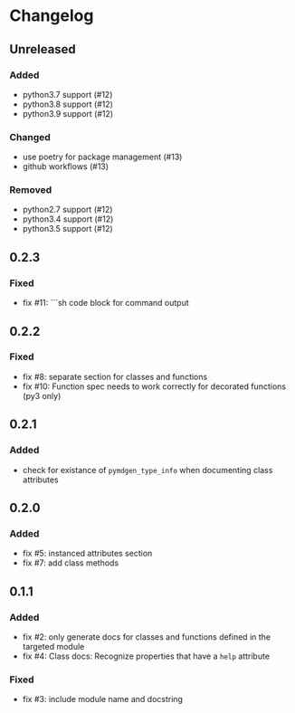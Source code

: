 # Changelog


## Unreleased
### Added
- python3.7 support (#12)
- python3.8 support (#12)
- python3.9 support (#12)
### Changed
- use poetry for package management (#13)
- github workflows (#13)
### Removed
- python2.7 support (#12)
- python3.4 support (#12)
- python3.5 support (#12)


## 0.2.3
### Fixed
- fix #11: ```sh code block for command output


## 0.2.2
### Fixed
- fix #8: separate section for classes and functions
- fix #10: Function spec needs to work correctly for decorated functions (py3 only)


## 0.2.1
### Added
- check for existance of `pymdgen_type_info` when documenting class attributes


## 0.2.0
### Added
- fix #5: instanced attributes section
- fix #7: add class methods


## 0.1.1
### Added
- fix #2: only generate docs for classes and functions defined in the targeted module
- fix #4: Class docs: Recognize properties that have a `help` attribute
### Fixed
- fix #3: include module name and docstring